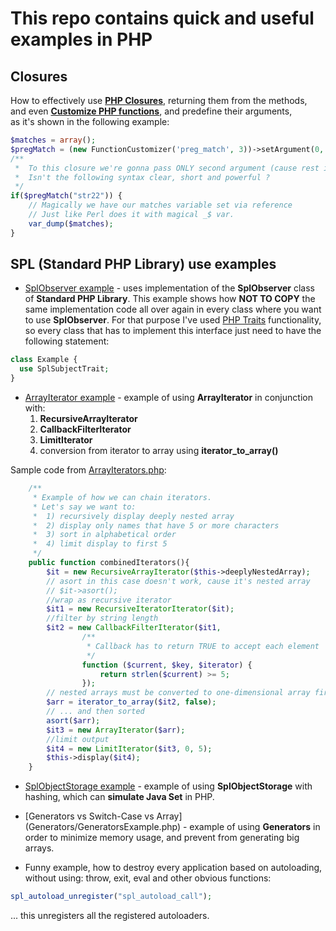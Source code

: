 # This repo contains quick and useful examples in PHP
## Closures 
How to effectively use [**PHP Closures**](Closures), returning them from the methods, <br />
and even [**Customize PHP functions**](Closures#function-customizer), and predefine their arguments, <br /> 
as it's shown in the following example: <br />
```php
$matches = array();
$pregMatch = (new FunctionCustomizer('preg_match', 3))->setArgument(0, "#\d{2}#")->setArgumentRef(2, $matches)->getClosure();
/**
 *  To this closure we're gonna pass ONLY second argument (cause rest is already predefined).
 *  Isn't the following syntax clear, short and powerful ?
 */
if($pregMatch("str22")) {
    // Magically we have our matches variable set via reference
    // Just like Perl does it with magical _$ var.
    var_dump($matches); 
}
```
## SPL (Standard PHP Library) use examples
* [SplObserver example](SplObserver/Subject.php) - uses implementation of the **SplObserver** class of **Standard PHP Library**.
This example shows how **NOT TO COPY** the same implementation code all over again in every class where you want to use **SplObserver**.
For that purpose I've used [PHP Traits](http://php.net/manual/en/language.oop5.traits.php) functionality, so every class that has to implement this interface just need to have the following statement: 
```php
class Example {
  use SplSubjectTrait;
}
```
* [ArrayIterator example](SplIterators/ArrayIterators.php) - example of using **ArrayIterator** in conjunction with:
  1. **RecursiveArrayIterator**
  2. **CallbackFilterIterator**
  3. **LimitIterator**
  4. conversion from iterator to array using **iterator_to_array()**

Sample code from [ArrayIterators.php](SplIterators/ArrayIterators.php):
```php 
    /**
     * Example of how we can chain iterators.
     * Let's say we want to: 
     *  1) recursively display deeply nested array
     *  2) display only names that have 5 or more characters
     *  3) sort in alphabetical order
     *  4) limit display to first 5
     */
    public function combinedIterators(){
        $it = new RecursiveArrayIterator($this->deeplyNestedArray);
        // asort in this case doesn't work, cause it's nested array
        // $it->asort();
        //wrap as recursive iterator
        $it1 = new RecursiveIteratorIterator($it);
        //filter by string length
        $it2 = new CallbackFilterIterator($it1, 
                /** 
                 * Callback has to return TRUE to accept each element
                 */
                function ($current, $key, $iterator) {
                    return strlen($current) >= 5;
                });
        // nested arrays must be converted to one-dimensional array first
        $arr = iterator_to_array($it2, false);
        // ... and then sorted
        asort($arr);
        $it3 = new ArrayIterator($arr);
        //limit output
        $it4 = new LimitIterator($it3, 0, 5);
        $this->display($it4);
    }
```
* [SplObjectStorage example](SplObjectStorage/SplObjectStorageExample.php) - example of using **SplObjectStorage** with hashing, which can **simulate Java Set** in PHP.
* [Generators vs Switch-Case vs Array] (Generators/GeneratorsExample.php) - example of using **Generators** in order to minimize memory usage, and prevent from generating big arrays.


* Funny example, how to destroy every application based on autoloading, without using: throw, exit, eval and other obvious functions:
```php
spl_autoload_unregister("spl_autoload_call");
```
... this unregisters all the registered autoloaders.
